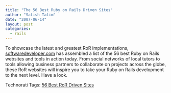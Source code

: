 ```yaml
---
title: "The 56 Best Ruby on Rails Driven Sites"
author: "Satish Talim"
date: "2007-06-14"
layout: post
categories:
  - rails
---
```

To showcase the latest and greatest RoR implementations<!--more-->,
[softwaredeveloper.com](http://www.softwaredeveloper.com/features/best-ruby-on-rails-061307/)
has assembled a list of the 56 best Ruby on Rails websites and tools in
action today. From social networks of local tutors to tools allowing
business partners to collaborate on projects across the globe, these RoR
websites will inspire you to take your Ruby on Rails development to the
next level. Have a look.

Technorati Tags: [56 Best RoR Driven
Sites](http://technorati.com/tag/56+Best+RoR+Driven+Sites)
